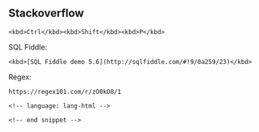 Stackoverflow
-

````
<kbd>Ctrl</kbd><kbd>Shift</kbd><kbd>P</kbd>
````

SQL Fiddle:
````
<kbd>[SQL Fiddle demo 5.6](http://sqlfiddle.com/#!9/0a259/23)</kbd>
````

Regex:
````
https://regex101.com/r/zO0kO8/1
````

````
<!-- language: lang-html -->

<!-- end snippet -->
````
